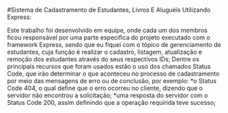 #Sistema de Cadastramento de Estudantes, Livros E Aluguéis Utilizando Express:

Este trabalho foi desenvolvido em equipe, onde cada um dos membros ficou responsável por uma parte específica do projeto executado com o framework Express, sendo que eu fiquei com o tópico de gerenciamento de estudantes, cuja função é realizar o cadastro, listagem, atualização e remoção dos estudantes através do seus respectivos IDs;
Dentre os principais recursos que foram usados estão o uso dos chamados Status Code, que irão determinar o que aconteceu no processo de cadastramento por meio das mensagens de erro ou de conclusão, por exemplo:
*o Status Code 404, o qual define que o erro ocorreu no cliente, dizendo que o servidor não encontrou a solicitação;
*uma resposta do servidor com o Status Code 200, assim definindo que a operação requirida teve sucesso;
